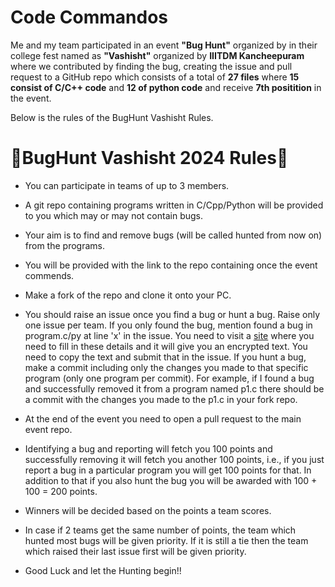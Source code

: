 # Code Commandos

Me and my team participated in an event **"Bug Hunt"** organized by in their college fest named as **"Vashisht"** organized by **IIITDM Kancheepuram** where we contributed by finding the bug, creating the issue and pull request to a GitHub repo which consists of a total of **27 files** where **15 consist of C/C++ code** and **12 of python code** and receive **7th positition** in the event.

Below is the rules of the BugHunt Vashisht Rules.

# 🐞BugHunt Vashisht 2024 Rules🐞

- You can participate in teams of up to 3 members.
  
- A git repo containing programs written in C/Cpp/Python will be provided to you which may or may not contain bugs.
  
- Your aim is to find and remove bugs (will be called hunted from now on) from the programs.
  
- You will be provided with the link to the repo containing once the event commends.
  
- Make a fork of the repo and clone it onto your PC.
  
- You should raise an issue once you find a bug or hunt a bug. Raise only one issue per team. If you only found the bug, mention found a bug in program.c/py at line 'x' in the issue. You need to visit a [site](https://encrypt.bitgarden.tech/) where you need to fill in these details and it will give you an encrypted text. You need to copy the text and submit that in the issue.
If you hunt a bug, make a commit including only the changes you made to that specific program (only one program per commit). For example, if I found a bug and successfully removed it from a program named p1.c there should be a commit with the changes you made to the p1.c in your fork repo.

- At the end of the event you need to open a pull request to the main event repo.
  
- Identifying a bug and reporting will fetch you 100 points and successfully removing it will fetch you another 100 points, i.e., if you just report a bug in a particular program you will get 100 points for that. In addition to that if you also hunt the bug you will be awarded with 100 + 100 = 200 points.
  
- Winners will be decided based on the points a team scores.
  
- In case if 2 teams get the same number of points, the team which hunted most bugs will be given priority. If it is still a tie then the team which raised their last issue first will be given priority.

- Good Luck and let the Hunting begin!!
